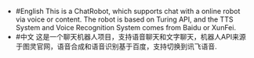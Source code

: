 * #English
This is a ChatRobot, which supports chat with a online robot via voice or content. The robot is based on Turing API, and the TTS System and Voice Recognition System comes from Baidu or XunFei.
* #中文
这是一个聊天机器人项目，支持语音聊天和文字聊天，机器人API来源于图灵官网，语音合成和语音识别基于百度，支持切换到讯飞语音.
